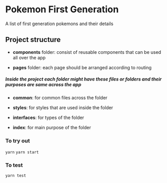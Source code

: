 # Pokemon First Generation

A list of first generation pokemons and their details

## Project structure

- **components** folder: consist of reusable components that can be used all over the app

- **pages** folder: each page should be arranged according to routing

##### Inside the project each folder might have these files or folders and their purposes are same across the app

- **common**: for common files across the folder

- **styles**: for styles that are used inside the folder

- **interfaces**: for types of the folder

- **index**: for main purpose of the folder

### To try out

`yarn`
`yarn start`

### To test

`yarn test`
